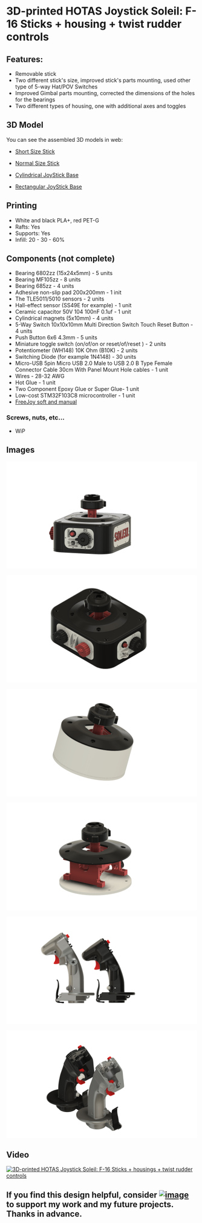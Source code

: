 # 3D-printed HOTAS Joystick Soleil: F-16 Sticks + housing + twist rudder controls

## Features:
- Removable stick
- Two different stick's size, improved stick's parts mounting, used other type of 5-way Hat/POV Switches
- Improved Gimbal parts mounting, corrected the dimensions of the holes for the bearings
- Two different types of housing, one with additional axes and toggles

## 3D Model
You can see the assembled 3D models in web:
- [Short Size Stick](https://a360.co/3PqR6vJ)

- [Normal Size Stick](https://a360.co/3PvqF8i)

- [Cylindrical JoyStick Base](https://a360.co/3Li3Hh7)

- [Rectangular JoyStick Base](https://a360.co/3q2hyS1)

## Printing
- White and black PLA+, red PET-G
- Rafts: Yes
- Supports: Yes
- Infill: 20 - 30 - 60%
 
## Components (not complete)
- Bearing 6802zz (15x24x5mm) - 5 units
- Bearing MF105zz - 8 units
- Bearing 685zz - 4 units
- Adhesive non-slip pad 200x200mm - 1 init
- The TLE5011/5010 sensors - 2 units
- Hall-effect sensor (SS49E for example) - 1 unit
- Ceramic capacitor 50V 104 100nF 0.1uf - 1 unit
- Cylindrical magnets (5x10mm) - 4 units
- 5-Way Switch 10x10x10mm Multi Direction Switch Touch Reset Button - 4 units
- Push Button 6x6 4.3mm - 5 units
- Miniature toggle switch (on/of/on or reset/of/reset ) - 2 units
- Potentiometer (WH148) 10K Ohm (B10K) - 2 units
- Switching Diode (for example 1N4148) - 30 units
- Micro-USB 5pin Micro USB 2.0 Male to USB 2.0 B Type Female Connector Cable 30cm With Panel Mount Hole cables - 1 unit
- Wires - 28-32 AWG 
- Hot Glue - 1 unit
- Two Component Epoxy Glue or Super Glue- 1 unit
- Low-cost STM32F103C8 microcontroller - 1 unit
- [FreeJoy soft and manual](https://github.com/FreeJoy-Team/FreeJoyWiki)

### Screws, nuts, etc…
- WiP


##  Images
![image](images/003.png)

![image](images/03.png)

![image](images/1.png)

![image](images/2.png)

![image](images/4.png)

![image](images/5.png)


##  Video

[![3D-printed HOTAS Joystick Soleil: F-16 Sticks + housings + twist rudder controls](https://img.youtube.com/vi/IS1_Lb0nVMM/0.jpg)](https://www.youtube.com/watch?v=IS1_Lb0nVMM)

## **If you find this design helpful, consider <a rel="nofollow" href="https://www.paypal.com/donate?hosted_button_id=AMR2W2ADLGAD8" target="_blank"><img src="https://www.paypalobjects.com/en_US/i/btn/btn_donate_SM.gif" alt="image"></a> to support my work and my future projects. Thanks in advance.**
